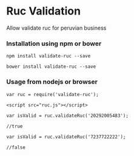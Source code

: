 # Ruc Validation

Allow validate ruc for peruvian business

### Installation using npm or bower

```
npm install validate-ruc --save

bower install validate-ruc --save

```

### Usage from nodejs or browser
```
var ruc = require('validate-ruc');

<script src="ruc.js"></script>
```

```
var isValid = ruc.validateRuc('20292005483');

//true

var isValid = ruc.validateRuc('7237722222');

//false
```
